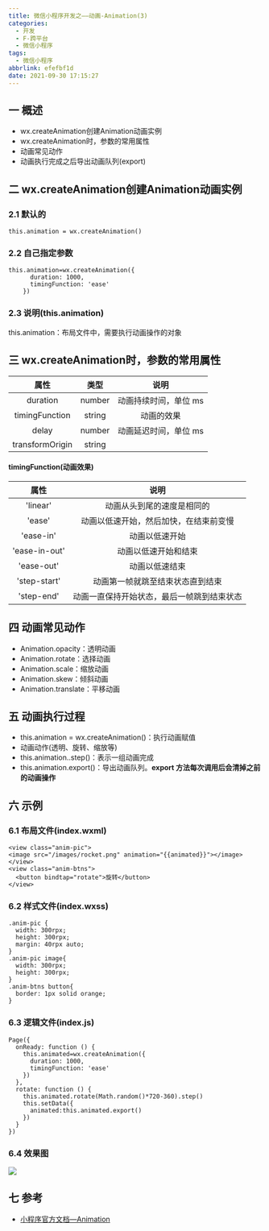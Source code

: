 ```yaml
---
title: 微信小程序开发之——动画-Animation(3)
categories:
  - 开发
  - F-跨平台
  - 微信小程序
tags:
  - 微信小程序
abbrlink: efefbf1d
date: 2021-09-30 17:15:27
---
```

## 一 概述

* wx.createAnimation创建Animation动画实例
* wx.createAnimation时，参数的常用属性
* 动画常见动作
* 动画执行完成之后导出动画队列(export)

<!--more-->

## 二 wx.createAnimation创建Animation动画实例

### 2.1 默认的

```
this.animation = wx.createAnimation()
```

### 2.2 自己指定参数

```
this.animation=wx.createAnimation({
      duration: 1000,
      timingFunction: 'ease'
    })
```

### 2.3 说明(this.animation)

this.animation：布局文件中，需要执行动画操作的对象

## 三 wx.createAnimation时，参数的常用属性

|      属性       |  类型  |         说明          |
| :-------------: | :----: | :-------------------: |
|    duration     | number | 动画持续时间，单位 ms |
| timingFunction  | string |      动画的效果       |
|      delay      | number | 动画延迟时间，单位 ms |
| transformOrigin | string |                       |

#### timingFunction(动画效果)

|     属性      |                    说明                    |
| :-----------: | :----------------------------------------: |
|   'linear'    |         动画从头到尾的速度是相同的         |
|    'ease'     |   动画以低速开始，然后加快，在结束前变慢   |
|   'ease-in'   |               动画以低速开始               |
| 'ease-in-out' |            动画以低速开始和结束            |
|  'ease-out'   |               动画以低速结束               |
| 'step-start'  |      动画第一帧就跳至结束状态直到结束      |
|  'step-end'   | 动画一直保持开始状态，最后一帧跳到结束状态 |

## 四 动画常见动作

* Animation.opacity：透明动画
* Animation.rotate：选择动画
* Animation.scale：缩放动画
* Animation.skew：倾斜动画
* Animation.translate：平移动画

## 五 动画执行过程

*  this.animation = wx.createAnimation()：执行动画赋值
* 动画动作(透明、旋转、缩放等)
*  this.animation..step()：表示一组动画完成
* this.animation.export()：导出动画队列。**export 方法每次调用后会清掉之前的动画操作**

## 六 示例

### 6.1 布局文件(index.wxml)

```
<view class="anim-pic">
<image src="/images/rocket.png" animation="{{animated}}"></image>
</view>
<view class="anim-btns">
  <button bindtap="rotate">旋转</button>
</view>
```

### 6.2 样式文件(index.wxss)

```
.anim-pic {
  width: 300rpx;
  height: 300rpx;
  margin: 40rpx auto;
}
.anim-pic image{
  width: 300rpx;
  height: 300rpx;
}
.anim-btns button{
  border: 1px solid orange;
}
```

### 6.3 逻辑文件(index.js)

```
Page({
  onReady: function () {
    this.animated=wx.createAnimation({
      duration: 1000,
      timingFunction: 'ease'
    })
  },
  rotate: function () {
    this.animated.rotate(Math.random()*720-360).step()
    this.setData({
      animated:this.animated.export()
    })
  }
})
```

### 6.4 效果图

![][1]

## 七 参考
* [小程序官方文档—Animation](https://developers.weixin.qq.com/miniprogram/dev/api/ui/animation/wx.createAnimation.html)


[1]:https://raw.githubusercontent.com/PGzxc/CDN/master/blog-wechat/wechat-animate-animation-rotate.gif